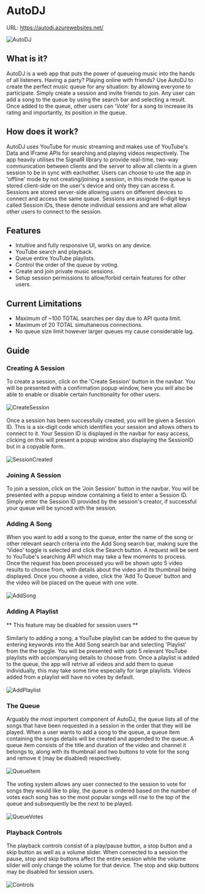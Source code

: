 # AutoDJ
URL: https://autodj.azurewebsites.net/

![AutoDJ](https://github.com/Seank23/AutoDJ_Web/blob/master/Images/AutoDJ1.PNG)

## What is it?
AutoDJ is a web app that puts the power of queueing music into the hands of all listeners. Having a party? Playing online with friends? Use AutoDJ to create the perfect music queue for any situation: by allowing everyone to participate. Simply create a session and invite friends to join. Any user can add a song to the queue by using the search bar and selecting a result. Once added to the queue, other users can 'Vote' for a song to increase its rating and importantly, its position in the queue.

## How does it work?
AutoDJ uses YouTube for music streaming and makes use of YouTube's Data and IFrame APIs for searching and playing videos respectively. The app heavily utilises the SignalR library  to provide real-time, two-way communication between clients and the server to allow all clients in a given session to be in sync with eachother. Users can choose to use the app in 'offline' mode by not creating/joining a session, in this mode the queue is stored client-side on the user's device and only they can access it. Sessions are stored server-side allowing users on different devices to connect and access the same queue. Sessions are assigned 6-digit keys called Session IDs, these denote individual sessions and are what allow other users to connect to the session.

## Features
- Intuitive and fully responsive UI, works on any device.
- YouTube search and playback.
- Queue entire YouTube playlists.
- Control the order of the queue by voting.
- Create and join private music sessions.
- Setup session permissions to allow/forbid certain features for other users.

## Current Limitations
- Maximum of ~100 TOTAL searches per day due to API quota limit.
- Maximum of 20 TOTAL simultaneous connections.
- No queue size limit however larger queues my cause considerable lag.

## Guide
### Creating A Session
To create a session, click on the 'Create Session' button in the navbar. You will be presented with a confirmation popup window, here you will also be able to enable or disable certain functionality for other users.<br/><br/>
![CreateSession](https://github.com/Seank23/AutoDJ_Web/blob/master/Images/CreateSession.PNG)<br/><br/>
Once a session has been successfully created, you will be given a Session ID. This is a six-digit code which identifies your session and allows others to connect to it. Your Session ID is displayed in the navbar for easy access, clicking on this will present a popup window also displaying the SessionID but in a copyable form.<br/><br/>
![SessionCreated](https://github.com/Seank23/AutoDJ_Web/blob/master/Images/SessionCreated.PNG)

### Joining A Session
To join a session, click on the 'Join Session' button in the navbar. You will be presented with a popup window containing a field to enter a Session ID. Simply enter the Session ID provided by the session's creator, if successful your queue will be synced with the session.

### Adding A Song
When you want to add a song to the queue, enter the name of the song or other relevant search criteria into the Add Song search bar, making sure the 'Video' toggle is selected and click the Search button. A request will be sent to YouTube's searching API which may take a few moments to process. Once the request has been processed you will be shown upto 5 video results to choose from, with details about the video and its thumbnail being displayed. Once you choose a video, click the 'Add To Queue' button and the video will be placed on the queue with one vote.<br/><br/>
![AddSong](https://github.com/Seank23/AutoDJ_Web/blob/master/Images/AddSong.PNG)

### Adding A Playlist
** This feature may be disabled for session users ** <br/><br/>
Similarly to adding a song, a YouTube playlist can be added to the queue by entering keywords into the Add Song search bar and selecting 'Playlist' from the the toggle. You will be presented with upto 5 relevant YouTube playlists with accompanying details to choose from. Once a playlist is added to the queue, the app will retrive all videos and add them to queue individually, this may take some time especially for large playlists. Videos added from a playlist will have no votes by default.<br/><br/>
![AddPlaylist](https://github.com/Seank23/AutoDJ_Web/blob/master/Images/AddPlaylist.PNG)

### The Queue
Arguably the most importent component of AutoDJ, the queue lists all of the songs that have been requested in a session in the order that they will be played. When a user wants to add a song to the queue, a queue item containing the songs details will be created and appended to the queue. A queue item consists of the title and duration of the video and channel it belongs to, along with its thumbnail and two buttons to vote for the song and remove it (may be disabled) respectively.<br/><br/>
![QueueItem](https://github.com/Seank23/AutoDJ_Web/blob/master/Images/QueueItem.PNG)<br/><br/>
The voting system allows any user connected to the session to vote for songs they would like to play, the queue is ordered based on the number of votes each song has so the most popular songs will rise to the top of the queue and subsequently be the next to be played.<br/><br/>
![QueueVotes](https://github.com/Seank23/AutoDJ_Web/blob/master/Images/QueueVotes.PNG)

### Playback Controls
The playback controls consist of a  play/pause button, a stop button and a skip button as well as a volume slider. When connected to a session the pause, stop and skip buttons affect the entire session while the volume slider will only change the volume for that device. The stop and skip buttons may be disabled for session users.<br/><br/>
![Controls](https://github.com/Seank23/AutoDJ_Web/blob/master/Images/Controls.PNG)
